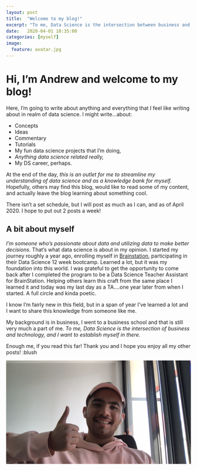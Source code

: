 ```yaml
---
layout: post
title:  "Welcome to my blog!"
excerpt: "To me, Data Science is the intersection between business and technology. [Click this link to expand this post](https://andrewhnberry.github.io/articles/2020-04/Hello-there)"
date:   2020-04-01 18:35:00
categories: [myself]
image:
  feature: avatar.jpg
---
```

# Hi, I’m Andrew and welcome to my blog!

Here, I’m going to write about anything and everything that I feel like writing about in realm of data science.  I might write…about:
- Concepts
- Ideas
- Commentary
- Tutorials
- My fun data science projects that I’m doing,
- *Anything data science related really,*
- My DS career, perhaps.

At the end of the day, *this is an outlet for me to streamline my understanding of data science and as a knowledge bank for myself.* Hopefully, others may find this blog, would like to read some of my content, and actually leave the blog learning about something cool.

There isn’t a set schedule, but I will post as much as I can, and as of April 2020. I hope to put out 2 posts a week!
## A bit about myself
*I’m someone who’s passionate about data and utilizing data to make better decisions.* That’s what data science is about in my opinion. I started my journey roughly a year ago, enrolling myself in [Brainstation](https://brainstation.io/), participating in their Data Science 12 week bootcamp. Learned a lot, but it was my foundation into this world. I was grateful to get the opportunity to come back after I completed the program to be a Data Science Teacher Assistant for BrainStation. Helping others learn this craft from the same place I learned it and today was my last day as a TA….one year later from when I started. A full circle and kinda poetic.

I know I’m fairly new in this field, but in a span of year I’ve learned a lot and I want to share this knowledge from someone like me.

My background is in business, I went to a business school and that is still very much a part of me. *To me, Data Science is the intersection of business and technology, and I want to establish myself in there.*

Enough me, if you read this far! Thank you and I hope you enjoy all my other posts! :blush

![image](/img/myself/myself.png)
